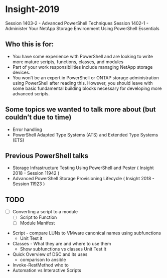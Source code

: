 # Insight-2019
Session 1403-2 - Advanced PowerShell Techniques
Session 1402-1 - Administer Your NetApp Storage Environment Using PowerShell Essentials

## Who this is for:
* You have some experience with PowerShell and are looking to write more mature scripts, functions, classes, and modules
* Part of your work responsibilities include managing NetApp storage devices.
* You won’t be an expert in PowerShell or ONTAP storage administration using PowerShell after reading this. However, you should leave with some basic fundamental building blocks necessary for developing more advanced scripts.

## Some topics we wanted to talk more about (but couldn’t due to time)
* Error handling
* PowerShell Adapted Type Systems (ATS) and Extended Type Systems (ETS)

## Previous PowerShell talks
* Storage Infrastructure Testing Using PowerShell and Pester ( Insight 2018 - Session 11942 )
* Advanced PowerShell Storage Provisioning Lifecycle ( Insight 2018 - Session 11923 )

## TODO
- [ ] Converting a script to a module
    - [ ] Script to Function
    - [ ] Module Manifest 
* Script - compare LUNs to VMware canonical names using subfunctions
    * Unit Test it
* Classes - What they are and where to use them
    * Show subfunctions vs classes
    Unit Test It
* Quick Overview of DSC and its uses 
    * comparison to ansible
* Invoke-RestMethod who to
* Automation vs Interactive Scripts